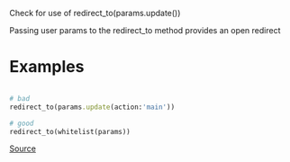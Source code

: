 
Check for use of redirect_to(params.update())

Passing user params to the redirect_to method provides an open redirect

# Examples

```ruby

# bad
redirect_to(params.update(action:'main'))

# good
redirect_to(whitelist(params))
```

[Source](http://www.rubydoc.info/gems/rubocop/RuboCop/Cop/GitlabSecurity/RedirectToParamsUpdate)